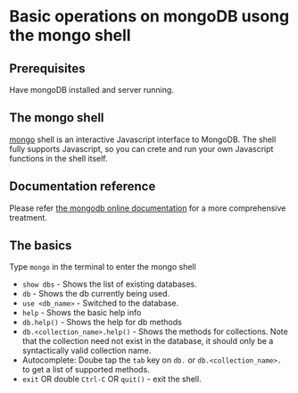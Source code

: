 # Basic operations on mongoDB usong the mongo shell

## Prerequisites
Have mongoDB installed and server running.

## The mongo shell
[mongo](https://docs.mongodb.com/v3.2/mongo/) shell is an interactive Javascript interface to MongoDB.
The shell fully supports Javascript, so you can crete and run your own Javascript functions in the shell
itself.

## Documentation reference
Please refer [the mongodb online documentation](https://docs.mongodb.com/v3.2/crud/) for a more
comprehensive treatment.

## The basics
Type `mongo` in the terminal to enter the mongo shell

* `show dbs` - Shows the list of existing databases.
* `db` - Shows the db currently being used.
* `use <db_name>` - Switched to the database.
* `help` - Shows the basic help info
* `db.help()` - Shows the help for db methods
* `db.<collection_name>.help()` - Shows the methods for collections. Note that the collection need
not exist in the database, it should only be a syntactically valid collection name.
* Autocomplete: Doube tap the `tab` key on `db.` or `db.<collection_name>.` to get a list of supported methods.
* `exit` OR double `Ctrl-C` OR `quit()` - exit the shell.